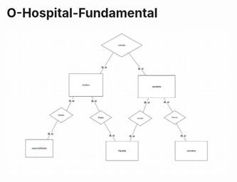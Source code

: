 # O-Hospital-Fundamental

![foto](https://github.com/Mattos23/O-Hospital-Fundamental/blob/main/o%20hospital%20fundamental/fluxo.png)
